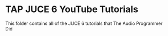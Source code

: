 # TAP JUCE 6 YouTube Tutorials
 This folder contains all of the JUCE 6 tutorials that The Audio Programmer Did
